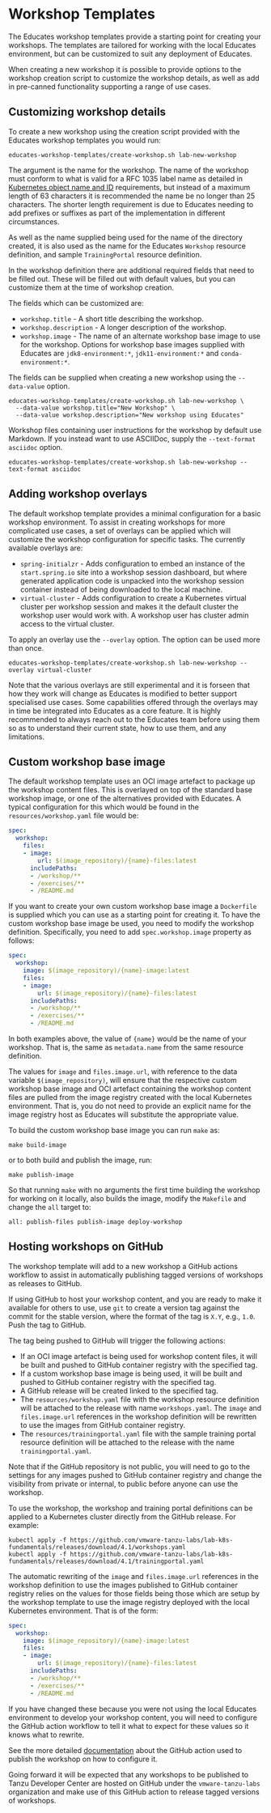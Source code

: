 Workshop Templates
==================

The Educates workshop templates provide a starting point for creating your workshops. The templates are tailored for working with the local Educates environment, but can be customized to suit any deployment of Educates.

When creating a new workshop it is possible to provide options to the workshop creation script to customize the workshop details, as well as add in pre-canned functionality supporting a range of use cases.

Customizing workshop details
----------------------------

To create a new workshop using the creation script provided with the Educates workshop templates you would run:

```
educates-workshop-templates/create-workshop.sh lab-new-workshop
```

The argument is the name for the workshop. The name of the workshop must conform to what is valid for a RFC 1035 label name as detailed in [Kubernetes object name and ID](https://kubernetes.io/docs/concepts/overview/working-with-objects/names/) requirements, but instead of a maximum length of 63 characters it is recommended the name be no longer than 25 characters. The shorter length requirement is due to Educates needing to add prefixes or suffixes as part of the implementation in different circumstances.

As well as the name supplied being used for the name of the directory created, it is also used as the name for the Educates `Workshop` resource definition, and sample `TrainingPortal` resource definition.

In the workshop definition there are additional required fields that need to be filled out. These will be filled out with default values, but you can customize them at the time of workshop creation.

The fields which can be customized are:

* `workshop.title` - A short title describing the workshop.
* `workshop.description` - A longer description of the workshop.
* `workshop.image` - The name of an alternate workshop base image to use for the workshop. Options for workshop base images supplied with Educates are `jdk8-environment:*`, `jdk11-environment:*` and `conda-environment:*`.

The fields can be supplied when creating a new workshop using the `--data-value` option.

```
educates-workshop-templates/create-workshop.sh lab-new-workshop \
  --data-value workshop.title="New Workshop" \
  --data-value workshop.description="New workshop using Educates"
```

Workshop files containing user instructions for the workshop by default use Markdown. If you instead want to use ASCIIDoc, supply the `--text-format asciidoc` option.

```
educates-workshop-templates/create-workshop.sh lab-new-workshop --text-format asciidoc
```

Adding workshop overlays
------------------------

The default workshop template provides a minimal configuration for a basic workshop environment. To assist in creating workshops for more complicated use cases, a set of overlays can be applied which will customize the workshop configuration for specific tasks. The currently available overlays are:

* `spring-initialzr` - Adds configuration to embed an instance of the `start.spring.io` site into a workshop session dashboard, but where generated application code is unpacked into the workshop session container instead of being downloaded to the local machine.
* `virtual-cluster` - Adds configuration to create a Kubernetes virtual cluster per workshop session and makes it the default cluster the workshop user would work with. A workshop user has cluster admin access to  the virtual cluster.

To apply an overlay use the ``--overlay`` option. The option can be used more than once.

```
educates-workshop-templates/create-workshop.sh lab-new-workshop --overlay virtual-cluster
```

Note that the various overlays are still experimental and it is forseen that how they work will change as Educates is modified to better support specialised use cases. Some capabilities offered through the overlays may in time be integrated into Educates as a core feature. It is highly recommended to always reach out to the Educates team before using them so as to understand their current state, how to use them, and any limitations.

Custom workshop base image
--------------------------

The default workshop template uses an OCI image artefact to package up the workshop content files. This is overlayed on top of the standard base workshop image, or one of the alternatives provided with Educates. A typical configuration for this which would be found in the `resources/workshop.yaml` file would be:

```yaml
spec:
  workshop:
    files:
    - image:
        url: $(image_repository)/{name}-files:latest
      includePaths:
      - /workshop/**
      - /exercises/**
      - /README.md
```

If you want to create your own custom workshop base image a `Dockerfile` is supplied which you can use as a starting point for creating it. To have the custom workshop base image be used, you need to modify the workshop definition. Specifically, you need to add `spec.workshop.image` property as follows:

```yaml
spec:
  workshop:
    image: $(image_repository)/{name}-image:latest
    files:
    - image:
        url: $(image_repository)/{name}-files:latest
      includePaths:
      - /workshop/**
      - /exercises/**
      - /README.md
```

In both examples above, the value of `{name}` would be the name of your workshop. That is, the same as `metadata.name` from the same resource definition.

The values for `image` and `files.image.url`, with reference to the data variable `$(image_repository)`, will ensure that the respective custom workshop base image and OCI artefact containing the workshop content files are pulled from the image registry created with the local Kubernetes environment. That is, you do not need to provide an explicit name for the image registry host as Educates will substitute the appropriate value.

To build the custom workshop base image you can run `make` as:

```
make build-image
```

or to both build and publish the image, run:

```
make publish-image
```

So that running `make` with no arguments the first time building the workshop for working on it locally, also builds the image, modify the `Makefile` and change the `all` target to:

```
all: publish-files publish-image deploy-workshop
```

Hosting workshops on GitHub
---------------------------

The workshop template will add to a new workshop a GitHub actions workflow to assist in automatically publishing tagged versions of workshops as releases to GitHub.

If using GitHub to host your workshop content, and you are ready to make it available for others to use, use `git` to create a version tag against the commit for the stable version, where the format of the tag is `X.Y`, e.g., `1.0`. Push the tag to GitHub.

The tag being pushed to GitHub will trigger the following actions:

* If an OCI image artefact is being used for workshop content files, it will be built and pushed to GitHub container registry with the specified tag.
* If a custom workshop base image is being used, it will be built and pushed to GitHub container registry with the specified tag.
* A GitHub release will be created linked to the specified tag.
* The `resources/workshop.yaml` file with the workshop resource definition will be attached to the release with name ``workshops.yaml``. The `image` and `files.image.url` references in the workshop definition will be rewritten to use the images from GitHub container registry.
* The `resources/trainingportal.yaml` file with the sample training portal resource definition will be attached to the release with the name ``trainingportal.yaml``.

Note that if the GitHub repository is not public, you will need to go to the settings for any images pushed to GitHub container registry and change the visibility from private or internal, to public before anyone can use the workshop.

To use the workshop, the workshop and training portal definitions can be applied to a Kubernetes cluster directly from the GitHub release. For example:

```
kubectl apply -f https://github.com/vmware-tanzu-labs/lab-k8s-fundamentals/releases/download/4.1/workshops.yaml
kubectl apply -f https://github.com/vmware-tanzu-labs/lab-k8s-fundamentals/releases/download/4.1/trainingportal.yaml
```

The automatic rewriting of the `image` and `files.image.url` references in the workshop definition to use the images published to GitHub container registry relies on the values for those fields being those which are setup by the workshop template to use the image registry deployed with the local Kubernetes environment. That is of the form:

```yaml
spec:
  workshop:
    image: $(image_repository)/{name}-image:latest
    files:
    - image:
        url: $(image_repository)/{name}-files:latest
      includePaths:
      - /workshop/**
      - /exercises/**
      - /README.md
```

If you have changed these because you were not using the local Educates environment to develop your workshop content, you will need to configure the GitHub action workflow to tell it what to expect for these values so it knows what to rewrite.

See the more detailed [documentation](https://github.com/vmware-tanzu-labs/educates-github-actions/blob/main/publish-workshop/README.md) about the GitHub action used to publish the workshop on how to configure it.

Going forward it will be expected that any workshops to be published to Tanzu Developer Center are hosted on GitHub under the `vmware-tanzu-labs` organization and make use of this GitHub action to release tagged versions of workshops.
